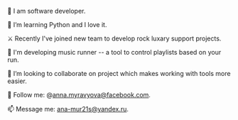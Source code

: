 🚀  I am software developer.

🌱  I’m learning Python and I love it.


⚔️  Recently I've joined new team to develop rock luxary support projects.

🔭  I'm developing music runner -- a tool to control playlists based on your run.

🤔  I’m looking to collaborate on project which makes working with tools more easier.

💬  Follow me: @anna.myravyova@facebook.com.

📫  Message me: ana-mur21s@yandex.ru.
